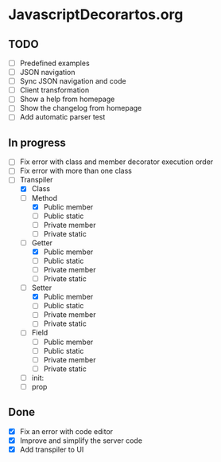 # JavascriptDecorartos.org

## TODO

- [ ] Predefined examples
- [ ] JSON navigation
- [ ] Sync JSON navigation and code
- [ ] Client transformation
- [ ] Show a help from homepage
- [ ] Show the changelog from homepage
- [ ] Add automatic parser test

## In progress

- [ ] Fix error with class and member decorator execution order
- [ ] Fix error with more than one class
- [ ] Transpiler
  - [X] Class
  - [ ] Method
    - [X] Public member
    - [ ] Public static
    - [ ] Private member
    - [ ] Private static
  - [ ] Getter
    - [X] Public member
    - [ ] Public static
    - [ ] Private member
    - [ ] Private static
  - [ ] Setter
    - [X] Public member
    - [ ] Public static
    - [ ] Private member
    - [ ] Private static
  - [ ] Field
    - [ ] Public member
    - [ ] Public static
    - [ ] Private member
    - [ ] Private static
  - [ ] init:
  - [ ] prop

## Done

- [X] Fix an error with code editor
- [X] Improve and simplify the server code
- [X] Add transpiler to UI